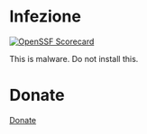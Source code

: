 Infezione
=========

[![OpenSSF Scorecard](https://api.scorecard.dev/projects/github.com/ltworf/infezione/badge)](https://scorecard.dev/viewer/?uri=github.com/ltworf/infezione)

This is malware. Do not install this. 


Donate
======
[Donate](https://liberapay.com/ltworf/donate)
